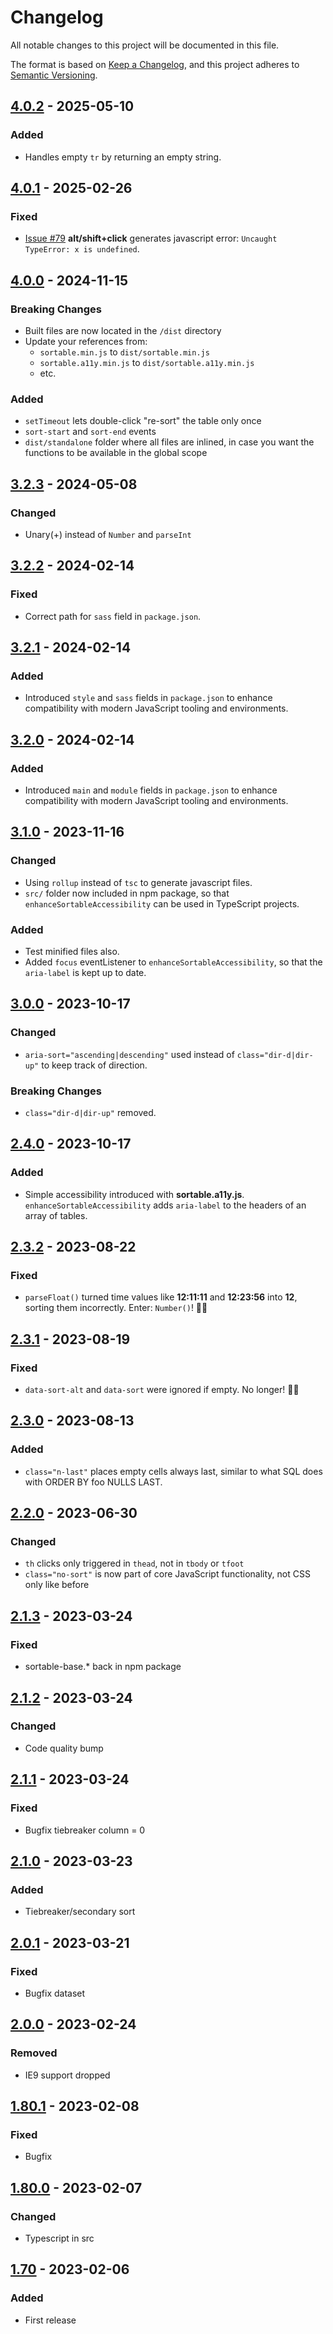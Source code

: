 <!-- markdownlint-disable MD024 -->

# Changelog

All notable changes to this project will be documented in this file.

The format is based on [Keep a Changelog](https://keepachangelog.com/en/1.0.0/),
and this project adheres to [Semantic Versioning](https://semver.org/spec/v2.0.0.html).

## [4.0.2] - 2025-05-10

### Added

- Handles empty `tr` by returning an empty string.

## [4.0.1] - 2025-02-26

### Fixed

- [Issue #79](https://github.com/tofsjonas/sortable/issues/79) **alt/shift+click** generates javascript error: `Uncaught TypeError: x is undefined`.

## [4.0.0] - 2024-11-15

### Breaking Changes

- Built files are now located in the `/dist` directory
- Update your references from:
  - `sortable.min.js` to `dist/sortable.min.js`
  - `sortable.a11y.min.js` to `dist/sortable.a11y.min.js`
  - etc.

### Added

- `setTimeout` lets double-click "re-sort" the table only once
- `sort-start` and `sort-end` events
- `dist/standalone` folder where all files are inlined, in case you want the functions to be available in the global scope

## [3.2.3] - 2024-05-08

### Changed

- Unary(+) instead of `Number` and `parseInt`

## [3.2.2] - 2024-02-14

### Fixed

- Correct path for `sass` field in `package.json`.

## [3.2.1] - 2024-02-14

### Added

- Introduced `style` and `sass` fields in `package.json` to enhance compatibility with modern JavaScript tooling and environments.

## [3.2.0] - 2024-02-14

### Added

- Introduced `main` and `module` fields in `package.json` to enhance compatibility with modern JavaScript tooling and environments.

## [3.1.0] - 2023-11-16

### Changed

- Using `rollup` instead of `tsc` to generate javascript files.
- `src/` folder now included in npm package, so that `enhanceSortableAccessibility` can be used in TypeScript projects.

### Added

- Test minified files also.
- Added `focus` eventListener to `enhanceSortableAccessibility`, so that the `aria-label` is kept up to date.

## [3.0.0] - 2023-10-17

### Changed

- `aria-sort="ascending|descending"` used instead of `class="dir-d|dir-up"` to keep track of direction.

### Breaking Changes

- `class="dir-d|dir-up"` removed.

## [2.4.0] - 2023-10-17

### Added

- Simple accessibility introduced with **sortable.a11y.js**. `enhanceSortableAccessibility` adds `aria-label` to the headers of an array of tables.

## [2.3.2] - 2023-08-22

### Fixed

- `parseFloat()` turned time values like **12:11:11** and **12:23:56** into **12**, sorting them incorrectly. Enter: `Number()`! 🦸‍♂️️

## [2.3.1] - 2023-08-19

### Fixed

- `data-sort-alt` and `data-sort` were ignored if empty. No longer! 🦸‍♂️️

## [2.3.0] - 2023-08-13

### Added

- `class="n-last"` places empty cells always last, similar to what SQL does with ORDER BY foo NULLS LAST.

## [2.2.0] - 2023-06-30

### Changed

- `th` clicks only triggered in `thead`, not in `tbody` or `tfoot`
- `class="no-sort"` is now part of core JavaScript functionality, not CSS only like before

## [2.1.3] - 2023-03-24

### Fixed

- sortable-base.\* back in npm package

## [2.1.2] - 2023-03-24

### Changed

- Code quality bump

## [2.1.1] - 2023-03-24

### Fixed

- Bugfix tiebreaker column = 0

## [2.1.0] - 2023-03-23

### Added

- Tiebreaker/secondary sort

## [2.0.1] - 2023-03-21

### Fixed

- Bugfix dataset

## [2.0.0] - 2023-02-24

### Removed

- IE9 support dropped

## [1.80.1] - 2023-02-08

### Fixed

- Bugfix

## [1.80.0] - 2023-02-07

### Changed

- Typescript in src

## [1.70] - 2023-02-06

### Added

- First release

[4.0.2]: https://github.com/tofsjonas/sortable/releases/tag/4.0.2
[4.0.1]: https://github.com/tofsjonas/sortable/releases/tag/4.0.1
[4.0.0]: https://github.com/tofsjonas/sortable/releases/tag/4.0.0
[3.2.3]: https://github.com/tofsjonas/sortable/releases/tag/3.2.3
[3.2.2]: https://github.com/tofsjonas/sortable/releases/tag/3.2.2
[3.2.1]: https://github.com/tofsjonas/sortable/releases/tag/3.2.1
[3.2.0]: https://github.com/tofsjonas/sortable/releases/tag/3.2.0
[3.1.0]: https://github.com/tofsjonas/sortable/releases/tag/3.1.0
[3.0.0]: https://github.com/tofsjonas/sortable/releases/tag/3.0.0
[2.4.0]: https://github.com/tofsjonas/sortable/releases/tag/2.4.0
[2.3.2]: https://github.com/tofsjonas/sortable/releases/tag/2.3.2
[2.3.1]: https://github.com/tofsjonas/sortable/releases/tag/2.3.1
[2.3.0]: https://github.com/tofsjonas/sortable/releases/tag/2.3.0
[2.2.0]: https://github.com/tofsjonas/sortable/releases/tag/2.2.0
[2.1.3]: https://github.com/tofsjonas/sortable/releases/tag/2.1.3
[2.1.2]: https://github.com/tofsjonas/sortable/releases/tag/2.1.2
[2.1.1]: https://github.com/tofsjonas/sortable/releases/tag/2.1.1
[2.1.0]: https://github.com/tofsjonas/sortable/releases/tag/2.1.0
[2.0.1]: https://github.com/tofsjonas/sortable/releases/tag/2.0.1
[2.0.0]: https://github.com/tofsjonas/sortable/releases/tag/2.0.0
[1.80.1]: https://github.com/tofsjonas/sortable/releases/tag/1.80.1
[1.80.0]: https://github.com/tofsjonas/sortable/releases/tag/1.80.0
[1.70]: https://github.com/tofsjonas/sortable/releases/tag/1.70
